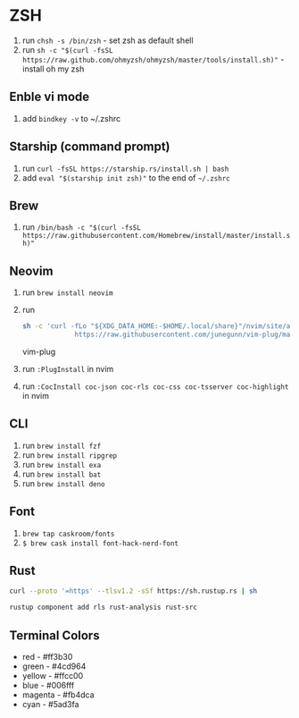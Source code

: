 # ZSH
1. run `chsh -s /bin/zsh` - set zsh as default shell 
2. run `sh -c "$(curl -fsSL https://raw.github.com/ohmyzsh/ohmyzsh/master/tools/install.sh)"` - install oh my zsh

## Enble vi mode
1. add `bindkey -v` to ~/.zshrc

## Starship (command prompt)
1. run `curl -fsSL https://starship.rs/install.sh | bash`
2. add `eval "$(starship init zsh)"` to the end of `~/.zshrc`

## Brew
1. run `/bin/bash -c "$(curl -fsSL https://raw.githubusercontent.com/Homebrew/install/master/install.sh)"`

## Neovim
1. run `brew install neovim`
2. run 

	```sh
	sh -c 'curl -fLo "${XDG_DATA_HOME:-$HOME/.local/share}"/nvim/site/autoload/plug.vim --create-dirs \
				 https://raw.githubusercontent.com/junegunn/vim-plug/master/plug.vim'
	```
	vim-plug

3. run `:PlugInstall` in nvim
4. run `:CocInstall coc-json coc-rls coc-css coc-tsserver coc-highlight` in nvim

## CLI
1. run `brew install fzf`
2. run `brew install ripgrep`
3. run `brew install exa`
4. run `brew install bat`
5. run `brew install deno`

## Font
1. `brew tap caskroom/fonts`
2. `$ brew cask install font-hack-nerd-font`

## Rust

```sh
curl --proto '=https' --tlsv1.2 -sSf https://sh.rustup.rs | sh
```
```sh
rustup component add rls rust-analysis rust-src
```

## Terminal Colors
* red - #ff3b30
* green - #4cd964
* yellow - #ffcc00
* blue - #006fff
* magenta - #fb4dca
* cyan - #5ad3fa
